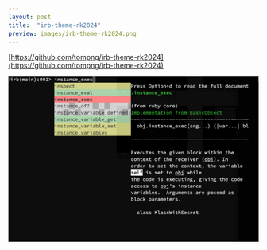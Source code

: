 ```yaml
---
layout: post
title:  "irb-theme-rk2024"
preview: images/irb-theme-rk2024.png
---
```


[https://github.com/tompng/irb-theme-rk2024](https://github.com/tompng/irb-theme-rk2024)

![image](/images/irb-theme-rk2024.png)